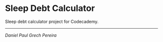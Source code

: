 # Sleep Debt Calculator

Sleep debt calculator project for Codecademy.

---
_*Daniel Paul Grech Pereira*_